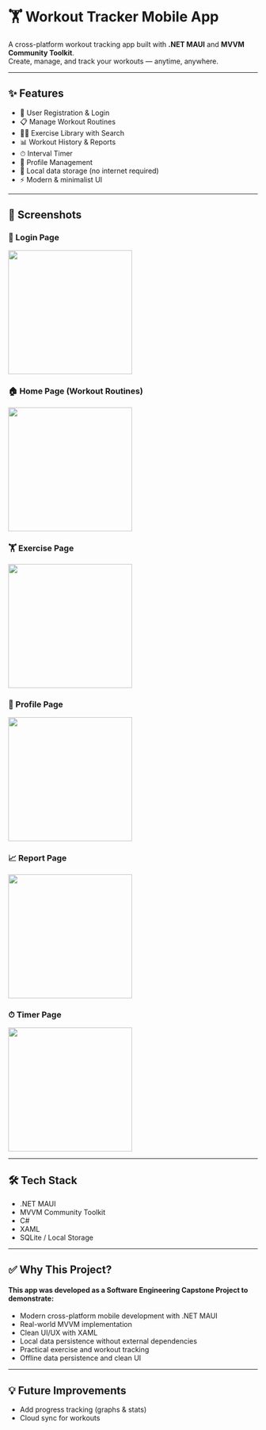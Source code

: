 # 🏋️ Workout Tracker Mobile App

A cross-platform workout tracking app built with **.NET MAUI** and **MVVM Community Toolkit**.  
Create, manage, and track your workouts — anytime, anywhere.

---

## ✨ Features

- 🔐 User Registration & Login
- 📋 Manage Workout Routines
- 🏃‍♂️ Exercise Library with Search
- 📊 Workout History & Reports
- ⏱ Interval Timer
- 🧑 Profile Management
- 💾 Local data storage (no internet required)
- ⚡ Modern & minimalist UI

---

## 📸 Screenshots

### 🔐 Login Page
<img src="Screenshots/Login.png" width="250">

### 🏠 Home Page (Workout Routines)
<img src="Screenshots/Home.png" width="250">

### 🏋️ Exercise Page
<img src="Screenshots/Exercise.png" width="250">

### 🙋 Profile Page
<img src="Screenshots/Profile.png" width="250">

### 📈 Report Page
<img src="Screenshots/Report.png" width="250">

### ⏱ Timer Page
<img src="Screenshots/Timer.png" width="250">

---

## 🛠️ Tech Stack

- .NET MAUI
- MVVM Community Toolkit
- C#
- XAML
- SQLite / Local Storage

---

## ✅ Why This Project?

#### This app was developed as a Software Engineering Capstone Project to demonstrate:
- Modern cross-platform mobile development with .NET MAUI
- Real-world MVVM implementation
- Clean UI/UX with XAML
- Local data persistence without external dependencies
- Practical exercise and workout tracking
- Offline data persistence and clean UI

---

## 💡 Future Improvements
- Add progress tracking (graphs & stats)
- Cloud sync for workouts